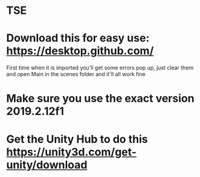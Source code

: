 # TSE
# Download this for easy use: https://desktop.github.com/
 
First time when it is imported you'll get some errors pop up, just clear them and open Main in the scenes folder and it'll all work fine

# Make sure you use the exact version 2019.2.12f1
# Get the Unity Hub to do this https://unity3d.com/get-unity/download
